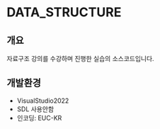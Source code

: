 # DATA_STRUCTURE

## 개요
자료구조 강의를 수강하며 진행한 실습의 소스코드입니다.

## 개발환경
- VisualStudio2022
- SDL 사용안함
- 인코딩: EUC-KR